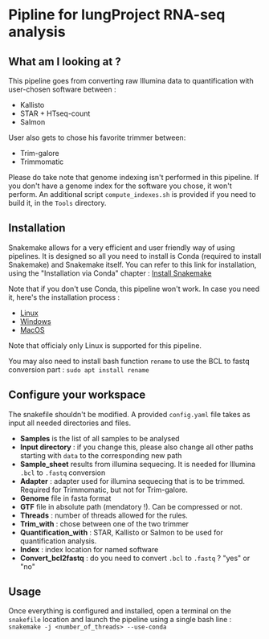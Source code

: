 # Pipline for lungProject RNA-seq analysis

## What am I looking at ?
This pipeline goes from converting raw Illumina data to quantification with user-chosen software between :
* Kallisto
* STAR + HTseq-count
* Salmon

User also gets to chose his favorite trimmer between:
* Trim-galore
* Trimmomatic

Please do take note that genome indexing isn't performed in this pipeline. If you don't have a genome index for the software you chose, it won't perform. An additional script `compute_indexes.sh` is provided if you need to build it, in the `Tools` directory.

## Installation

Snakemake allows for a very efficient and user friendly way of using pipelines. It is designed so all you need to install is Conda (required to install Snakemake) and Snakemake itself.
You can refer to this link for installation, using the "Installation via Conda" chapter : [Install Snakemake](https://snakemake.readthedocs.io/en/stable/getting_started/installation.html)

Note that if you don't use Conda, this pipeline won't work. In case you need it, here's the installation process :
* [Linux](https://docs.conda.io/projects/conda/en/latest/user-guide/install/linux.html)
* [Windows](https://docs.conda.io/projects/conda/en/latest/user-guide/install/windows.html)
* [MacOS](https://docs.conda.io/projects/conda/en/latest/user-guide/install/macos.html)

Note that officialy only Linux is supported for this pipeline.

You may also need to install bash function `rename` to use the BCL to fastq conversion part :
`sudo apt install rename`
## Configure your workspace
The snakefile shouldn't be modified. A provided `config.yaml` file takes as input all needed directories and files.
 * **Samples** is the list of all samples to be analysed
 * **Input directory** : if you change this, please also change all other paths starting with `data` to the corresponding new path
 * **Sample_sheet** results from illumina sequecing. It is needed for Illumina `.bcl` to `.fastq` conversion
 * **Adapter** : adapter used for illumina sequecing that is to be trimmed. Required for Trimmomatic, but not for Trim-galore.
 * **Genome** file in fasta format
 * **GTF** file in absolute path (mendatory !). Can be compressed or not.
 * **Threads** : number of threads allowed for the rules. 
 * **Trim_with** : chose between one of the two trimmer
 * **Quantification_with** : STAR, Kallisto or Salmon to be used for quantification analysis.
 * **Index** : index location for named software
 * **Convert_bcl2fastq** : do you need to convert `.bcl` to `.fastq` ? "yes" or "no"

## Usage
Once everything is configured and installed, open a terminal on the `snakefile` location and launch the pipeline using a single bash line :
`snakemake -j <number_of_threads> --use-conda`


